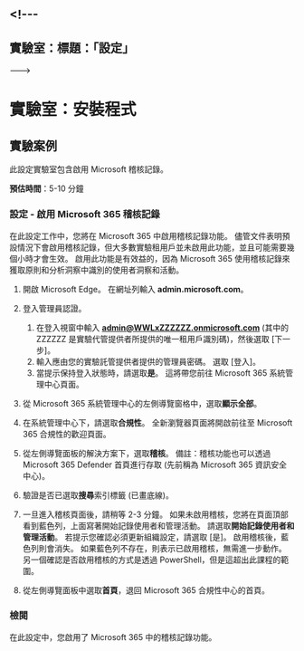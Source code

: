 <a name="---"></a><!---
---
實驗室：標題：「設定」
---
--->

# <a name="lab-setup"></a>實驗室：安裝程式

## <a name="lab-scenario"></a>實驗案例

此設定實驗室包含啟用 Microsoft 稽核記錄。

**預估時間**：5-10 分鐘

### <a name="setup---enable-microsoft-365-audit-log"></a>設定 - 啟用 Microsoft 365 稽核記錄

在此設定工作中，您將在 Microsoft 365 中啟用稽核記錄功能。  儘管文件表明預設情況下會啟用稽核記錄，但大多數實驗租用戶並未啟用此功能，並且可能需要幾個小時才會生效。  啟用此功能是有效益的，因為 Microsoft 365 使用稽核記錄來獲取原則和分析洞察中識別的使用者洞察和活動。

1. 開啟 Microsoft Edge。 在網址列輸入 **admin.microsoft.com**。

1. 登入管理員認證。
    1. 在登入視窗中輸入 **admin@WWLxZZZZZZ.onmicrosoft.com** (其中的 ZZZZZZ 是實驗代管提供者所提供的唯一租用戶識別碼)，然後選取 [下一步]。
    1. 輸入應由您的實驗託管提供者提供的管理員密碼。 選取 [登入]。
    1. 當提示保持登入狀態時，請選取**是**。 這將帶您前往 Microsoft 365 系統管理中心頁面。

1. 從 Microsoft 365 系統管理中心的左側導覽窗格中，選取**顯示全部**。

1. 在系統管理中心下，請選取**合規性**。  全新瀏覽器頁面將開啟前往至 Microsoft 365 合規性的歡迎頁面。  

1. 從左側導覽面板的解決方案下，選取**稽核**。  備註：稽核功能也可以透過 Microsoft 365 Defender 首頁進行存取 (先前稱為 Microsoft 365 資訊安全中心)。

1. 驗證是否已選取**搜尋**索引標籤 (已畫底線)。

1. 一旦進入稽核頁面後，請稍等 2-3 分鐘。  如果未啟用稽核，您將在頁面頂部看到藍色列，上面寫著開始記錄使用者和管理活動。  請選取**開始記錄使用者和管理活動**。  若提示您確認必須更新組織設定，請選取 [是]。 啟用稽核後，藍色列則會消失。  如果藍色列不存在，則表示已啟用稽核，無需進一步動作。  另一個確認是否啟用稽核的方式是透過 PowerShell，但是這超出此課程的範圍。

1. 從左側導覽面板中選取**首頁**，退回 Microsoft 365 合規性中心的首頁。

### <a name="review"></a>檢閱

在此設定中，您啟用了 Microsoft 365 中的稽核記錄功能。
